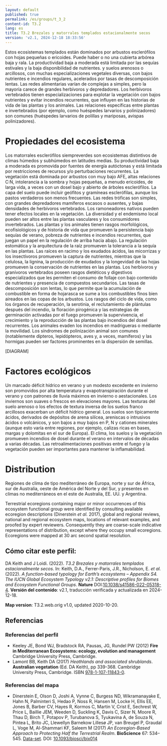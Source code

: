```yaml
---
layout: default
published: true
permalink: /es/groups/t_3_2
content-id: T3.2
lang: es
title: T3.2 Brezales y matorrales templados estacionalmente secos
version: 'v2.1, 2024-12-18 18:33:56'
---
```


Estos ecosistemas templados están dominados por arbustos esclerófilos con hojas pequeñas o ericoides. Puede haber o no una cubierta arbórea baja y rala. La productividad baja a moderada está limitada por las sequías estivales y la baja disponibilidad de nutrientes. y suelos arenosos o arcillosos, con muchas especializaciones vegetales diversas, con bajos nutrientes e incendios regulares, acelerados por tasas de descomposición lentas. Las redes alimentarias varían de complejas a simples, pero la mayoría carece de grandes herbívoros y depredadores. Los herbívoros vertebrados tienen especializaciones para explotar la vegetación con bajos nutrientes y evitar incendios recurrentes, que influyen en las historias de vida de las plantas y los animales. Las relaciones específicas entre plantas e invertebrados (por ejemplo, como huéspedes larvarios y polinizadores) son comunes (huéspedes larvarios de polillas y mariposas, avispas polinizadores).

# Propiedades del ecosistema
 
Los matorrales esclerófilos siempreverdes son ecosistemas distintivos de climas húmedos y subhúmedos en latitudes medias. Su productividad baja a moderada es promovida por fuentes de energía autóctonas y está limitada por restricciones de recursos y/o perturbaciones recurrentes. La vegetación está dominada por arbustos con muy bajo AFE, altas relaciones C:N, intolerancia a la sombra y hojas pequeñas, a menudo ericoides, de larga vida, a veces con un dosel bajo y abierto de árboles esclerófilos. La capa del suelo puede incluir geófitos y gramíneas esclerófilas, aunque los pastos verdaderos son menos frecuentes. Las redes tróficas son simples, con grandes depredadores mamíferos escasos o ausentes, y bajas densidades de herbívoros vertebrados. Los ramoneadores nativos pueden tener efectos locales en la vegetación. La diversidad y el endemismo local pueden ser altos entre las plantas vasculares y los consumidores invertebrados. Las plantas y los animales tienen rasgos morfológicos, ecofisiológicos y de historia de vida que promueven la persistencia bajo sequías de verano, pobreza de nutrientes e incendios recurrentes, que juegan un papel en la regulación de arriba hacia abajo. La regulación estomática y la arquitectura de la raíz promueven la tolerancia a la sequía en las plantas. Las raíces en racimo y los exudados ácidos, las micorrizas y los insectívoros promueven la captura de nutrientes, mientras que la celulosa, la lignina, la producción de exudados y la longevidad de las hojas promueven la conservación de nutrientes en las plantas. Los herbívoros y granívoros vertebrados poseen rasgos dietéticos y digestivos especializados que les permiten el consumo de follaje con bajo contenido de nutrientes y presencia de compuestos secundarios. Las tasas de descomposición son lentas, lo que permite que la acumulación de combustible en forma de hojarasca se sume a los combustibles finos bien aireados en las copas de los arbustos. Los rasgos del ciclo de vida, como los órganos de recuperación, la serotinia, el reclutamiento de plántulas después del incendio, la floración pirogénica y las estrategias de germinación activadas por el fuego promueven la supervivencia, el crecimiento y la reproducción de las plantas bajo incendios del dosel recurrentes. Los animales evaden los incendios en madrigueras o mediante la movilidad. Los síndromes de polinización animal son comunes (notablemente dípteros, lepidópteros, aves y, a veces, mamíferos) y las hormigas pueden ser factores prominentes en la dispersión de semillas.

[DIAGRAM]

# Factores ecológicos
 
Un marcado déficit hídrico en verano y un modesto excedente en invierno son promovidos ​​por alta temperatura y evapotranspiración durante el verano y con patrones de lluvia máximos en invierno o aestacionales. Los inviernos son suaves o frescos en elevaciones mayores. Las texturas del suelo arenoso o los efectos de textura inversa de los suelos franco arcillosos exacerban un déficit hídrico general. Los suelos son típicamente ácidos, derivados de depósitos de arena silícea, areniscas o intrusivos ácidos o volcánicos, y son bajos a muy bajos en P, N y cationes minerales (aunque esto varía entre regiones, por ejemplo, calizas ricas en bases, margas y dolomitas en el sur de Europa). El clima, los suelos y la vegetación promueven incendios de dosel durante el verano en intervalos de décadas a varias décadas. Las retroalimentaciones positivas entre el fuego y la vegetación pueden ser importantes para mantener la inflamabilidad.
 
# Distribution
 
Regiones de clima de tipo mediterráneo de Europa, norte y sur de África, sur de Australia, oeste de América del Norte y del Sur, y presentes en climas no mediterráneos en el este de Australia, EE. UU. y Argentina.

Terrestrial ecoregions containing major or minor occurrences of this ecosystem functional group were identified by consulting available ecoregion descriptions (Dinerstein _et al._ 2017), global and regional reviews, national and regional ecosystem maps, locations of relevant examples, and proofed by expert reviewers. Consequently they are coarse-scale indicative representations of distribution, except where they occupy small ecoregions. Ecoregions were mapped at 30 arc second spatial resolution.

## Cómo citar este perfil:

DA Keith and J Loidi. (2022). *T3.2 Brezales y matorrales templados estacionalmente secos*. In: Keith, D.A., Ferrer-Paris, J.R., Nicholson, E. *et al.* (2022). *A function-based typology for Earth’s ecosystems – Appendix S4. The IUCN Global Ecosystem Typology v2.1: Descriptive profiles for Biomes and Ecosystem Functional Groups*. **Nature** DOI:[10.1038/s41586-022-05318-4](https://doi.org/10.1038/s41586-022-05318-4).
**Versión del contenido**: v2.1, traducción verificada y actualizada en 2024-12-18.

**Map version**: T3.2.web.orig v1.0, updated 2020-10-20.

## Referencias

### Referencias del perfil
* Keeley JE, Bond WJ, Bradstock RA, Pausas, JG, Rundel PW  (2012) **Fire in Mediterranean Ecosystems: ecology, evolution and management** Cambridge University Press, Cambridge.
* Lamont BB, Keith DA  (2017) *Heathlands and associated shrublands*. **Australian vegetation** (Ed. DA Keith), pp 339-368. Cambridge University Press, Cambridge. ISBN [978-1-107-11843-0](http://www.cambridge.org/9781107118430).

### Referencias del mapa
* Dinerstein E, Olson D, Joshi A, Vynne C, Burgess ND, Wikramanayake E, Hahn N, Palminteri S, Hedao P, Noss R, Hansen M, Locke H, Ellis EE, Jones B, Barber CV, Hayes R, Kormos C, Martin V, Crist E, Sechrest W, Price L, Baillie JEM, Weeden D, Suckling K, Davis C, Sizer N, Moore R, Thau D, Birch T, Potapov P, Turubanova S, Tyukavina A, de Souza N, Pintea L, Brito JC, Llewellyn Barnekow Lillesø JP, van Breugel P, Graudal L, Voge M, Al-Shammari KF, Saleem M  (2017) *An Ecoregion-Based Approach to Protecting Half the Terrestrial Realm*. **BioScience** 67: 534–545. [Data-set](https://ecoregions2017.appspot.com/). DOI: [10.1093/biosci/bix014](http://doi.org/10.1093/biosci/bix014)
